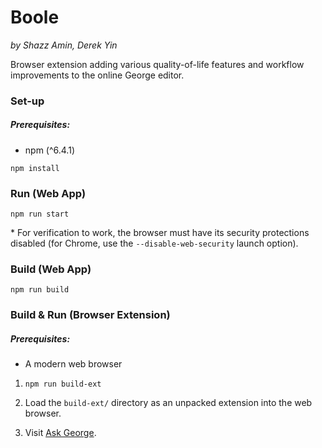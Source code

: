 Boole
=====

*by Shazz Amin, Derek Yin*

Browser extension adding various quality-of-life features and workflow improvements to the online George editor.


### Set-up
##### Prerequisites:
* npm (^6.4.1)

`npm install`


### Run (Web App)

`npm run start`

\* For verification to work, the browser must have its security protections disabled (for Chrome, use the `--disable-web-security` launch option).


### Build (Web App)

`npm run build`


### Build & Run (Browser Extension)
##### Prerequisites:
* A modern web browser

1. `npm run build-ext`

1. Load the `build-ext/` directory as an unpacked extension into the web browser.

2. Visit [Ask George](https://www.student.cs.uwaterloo.ca/~se212/george/ask-george/).

